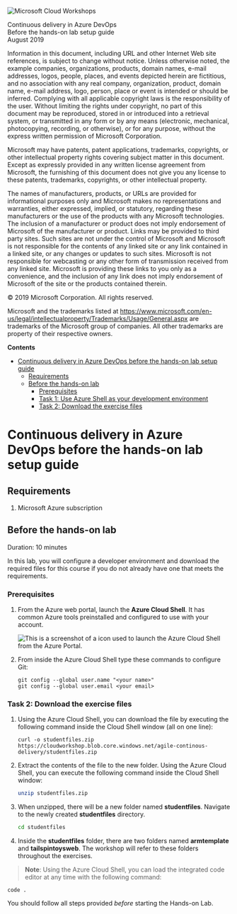 ![Microsoft Cloud Workshops](https://github.com/Microsoft/MCW-Template-Cloud-Workshop/raw/master/Media/ms-cloud-workshop.png "Microsoft Cloud Workshops")

<div class="MCWHeader1">
Continuous delivery in Azure DevOps
</div>

<div class="MCWHeader2">
Before the hands-on lab setup guide
</div>

<div class="MCWHeader3">
August 2019
</div>

Information in this document, including URL and other Internet Web site references, is subject to change without notice. Unless otherwise noted, the example companies, organizations, products, domain names, e-mail addresses, logos, people, places, and events depicted herein are fictitious, and no association with any real company, organization, product, domain name, e-mail address, logo, person, place or event is intended or should be inferred. Complying with all applicable copyright laws is the responsibility of the user. Without limiting the rights under copyright, no part of this document may be reproduced, stored in or introduced into a retrieval system, or transmitted in any form or by any means (electronic, mechanical, photocopying, recording, or otherwise), or for any purpose, without the express written permission of Microsoft Corporation.

Microsoft may have patents, patent applications, trademarks, copyrights, or other intellectual property rights covering subject matter in this document. Except as expressly provided in any written license agreement from Microsoft, the furnishing of this document does not give you any license to these patents, trademarks, copyrights, or other intellectual property.

The names of manufacturers, products, or URLs are provided for informational purposes only and Microsoft makes no representations and warranties, either expressed, implied, or statutory, regarding these manufacturers or the use of the products with any Microsoft technologies. The inclusion of a manufacturer or product does not imply endorsement of Microsoft of the manufacturer or product. Links may be provided to third party sites. Such sites are not under the control of Microsoft and Microsoft is not responsible for the contents of any linked site or any link contained in a linked site, or any changes or updates to such sites. Microsoft is not responsible for webcasting or any other form of transmission received from any linked site. Microsoft is providing these links to you only as a convenience, and the inclusion of any link does not imply endorsement of Microsoft of the site or the products contained therein.

© 2019 Microsoft Corporation. All rights reserved.

Microsoft and the trademarks listed at <https://www.microsoft.com/en-us/legal/intellectualproperty/Trademarks/Usage/General.aspx> are trademarks of the Microsoft group of companies. All other trademarks are property of their respective owners.

**Contents**

<!-- TOC -->

- [Continuous delivery in Azure DevOps before the hands-on lab setup guide](#continuous-delivery-in-azure-devops-before-the-hands-on-lab-setup-guide)
  - [Requirements](#requirements)
  - [Before the hands-on lab](#before-the-hands-on-lab)
    - [Prerequisites](#prerequisites)
    - [Task 1: Use Azure Shell as your development environment](#task-1-use-azure-shell-as-your-development-environment)
    - [Task 2: Download the exercise files](#task-2-download-the-exercise-files)

<!-- /TOC -->

# Continuous delivery in Azure DevOps before the hands-on lab setup guide

## Requirements

1.  Microsoft Azure subscription

## Before the hands-on lab

Duration: 10 minutes

In this lab, you will configure a developer environment and download the required files for this course if you do not already have one that meets the requirements.

### Prerequisites

1.  From the Azure web portal, launch the **Azure Cloud Shell**. It has common Azure tools preinstalled and configured to use with your account.

    ![This is a screenshot of a icon used to launch the Azure Cloud Shell from the Azure Portal.](images/Setup/image3.png "Azure Cloud Shell launch icon")

2.  From inside the Azure Cloud Shell type these commands to configure Git:

    ```
    git config --global user.name "<your name>"
    git config --global user.email <your email>
    ```

### Task 2: Download the exercise files

1.  Using the Azure Cloud Shell, you can download the file by executing the following command inside the Cloud Shell window (all on one line):

    ```
    curl -o studentfiles.zip https://cloudworkshop.blob.core.windows.net/agile-continous-delivery/studentfiles.zip
    ```

2.  Extract the contents of the file to the new folder. Using the Azure Cloud Shell, you can execute the following command inside the Cloud Shell window:

    ```bash
    unzip studentfiles.zip
    ```

3.  When unzipped, there will be a new folder named **studentfiles**. Navigate to the newly created **studentfiles** directory.

    ```bash
    cd studentfiles
    ```
   
4.  Inside the **studentfiles** folder, there are two folders named **armtemplate** and **tailspintoysweb**. The workshop will refer to these folders throughout the exercises.

>**Note**: Using the Azure Cloud Shell, you can load the integrated code editor at any time with the following command:
```
code .
```

You should follow all steps provided *before* starting the Hands-on Lab.
